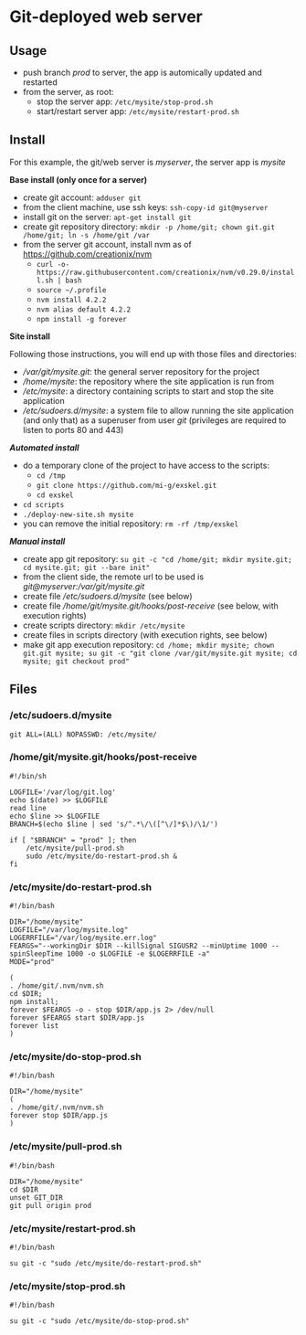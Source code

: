 # Git-deployed web server

Usage
-----


* push branch *prod* to server, the app is automically updated and restarted
* from the server, as root:
	* stop the server app: `/etc/mysite/stop-prod.sh`
	* start/restart server app: `/etc/mysite/restart-prod.sh` 


Install
-------
For this example, the git/web server is *myserver*, the server app is *mysite*

**Base install (only once for a server)**

* create git account: `adduser git`
* from the client machine, use ssh keys: `ssh-copy-id git@myserver`
* install git on the server: `apt-get install git`
* create git repository directory: `mkdir -p /home/git; chown git.git /home/git; ln -s /home/git /var`
* from the server git account, install nvm as of <https://github.com/creationix/nvm>
	* `curl -o- https://raw.githubusercontent.com/creationix/nvm/v0.29.0/install.sh | bash`
	* `source ~/.profile`
	* `nvm install 4.2.2`
	* `nvm alias default 4.2.2`
	* `npm install -g forever`
	
**Site install**

Following those instructions, you will end up with those files and directories:
* */var/git/mysite.git*: the general server repository for the project
* */home/mysite*: the repository where the site application is run from
* */etc/mysite*: a directory containing scripts to start and stop the site application
* */etc/sudoers.d/mysite*: a system file to allow running the site application (and only that) as a superuser from user *git* (privileges are required
to listen to ports 80 and 443)

***Automated install***

* do a temporary clone of the project to have access to the scripts:
  * `cd /tmp`
  * `git clone https://github.com/mi-g/exskel.git`
  * `cd exskel`
* `cd scripts`
* `./deploy-new-site.sh mysite`
* you can remove the initial repository: `rm -rf /tmp/exskel`

***Manual install***

* create app git repository: `su git -c "cd /home/git; mkdir mysite.git; cd mysite.git; git --bare init"`
* from the client side, the remote url to be used is *git@myserver:/var/git/mysite.git*
* create file */etc/sudoers.d/mysite* (see below)
* create file */home/git/mysite.git/hooks/post-receive* (see below, with execution rights)
* create scripts directory: `mkdir /etc/mysite`
* create files in scripts directory (with execution rights, see below)
* make git app execution repository: `cd /home; mkdir mysite; chown git.git mysite; su git -c "git clone /var/git/mysite.git mysite; cd mysite; git checkout prod"`


Files
-----

### /etc/sudoers.d/mysite

```
git ALL=(ALL) NOPASSWD: /etc/mysite/
```

### /home/git/mysite.git/hooks/post-receive

```
#!/bin/sh

LOGFILE='/var/log/git.log'
echo $(date) >> $LOGFILE
read line
echo $line >> $LOGFILE
BRANCH=$(echo $line | sed 's/^.*\/\([^\/]*$\)/\1/')

if [ "$BRANCH" = "prod" ]; then
    /etc/mysite/pull-prod.sh
    sudo /etc/mysite/do-restart-prod.sh &
fi
```

### /etc/mysite/do-restart-prod.sh

```
#!/bin/bash

DIR="/home/mysite"
LOGFILE="/var/log/mysite.log"
LOGERRFILE="/var/log/mysite.err.log"
FEARGS="--workingDir $DIR --killSignal SIGUSR2 --minUptime 1000 --spinSleepTime 1000 -o $LOGFILE -e $LOGERRFILE -a"
MODE="prod"

(
. /home/git/.nvm/nvm.sh 
cd $DIR;
npm install;
forever $FEARGS -o - stop $DIR/app.js 2> /dev/null
forever $FEARGS start $DIR/app.js
forever list
)
```

### /etc/mysite/do-stop-prod.sh

```
#!/bin/bash

DIR="/home/mysite"
(
. /home/git/.nvm/nvm.sh
forever stop $DIR/app.js
)
```

### /etc/mysite/pull-prod.sh

```
#!/bin/bash

DIR="/home/mysite"
cd $DIR
unset GIT_DIR
git pull origin prod
```

### /etc/mysite/restart-prod.sh

```
#!/bin/bash

su git -c "sudo /etc/mysite/do-restart-prod.sh"
```

### /etc/mysite/stop-prod.sh

```
#!/bin/bash

su git -c "sudo /etc/mysite/do-stop-prod.sh"
```
